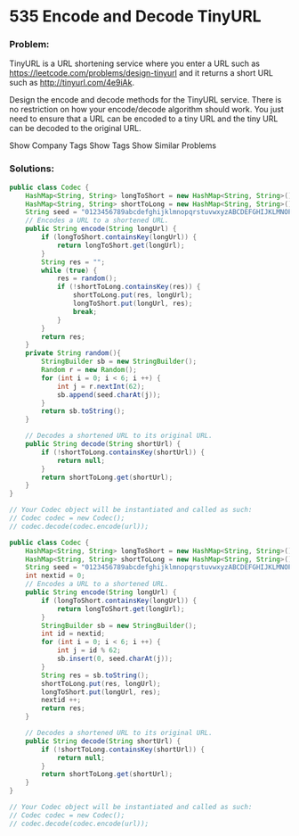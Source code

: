 # 535 Encode and Decode TinyURL

### Problem:
TinyURL is a URL shortening service where you enter a URL such as https://leetcode.com/problems/design-tinyurl and it returns a short URL such as http://tinyurl.com/4e9iAk.

Design the encode and decode methods for the TinyURL service. There is no restriction on how your encode/decode algorithm should work. You just need to ensure that a URL can be encoded to a tiny URL and the tiny URL can be decoded to the original URL.

Show Company Tags
Show Tags
Show Similar Problems

### Solutions:

```java
public class Codec {
    HashMap<String, String> longToShort = new HashMap<String, String>();
    HashMap<String, String> shortToLong = new HashMap<String, String>();
    String seed = "0123456789abcdefghijklmnopqrstuvwxyzABCDEFGHIJKLMNOPQRSTUVWXYZ";
    // Encodes a URL to a shortened URL.
    public String encode(String longUrl) {
        if (longToShort.containsKey(longUrl)) {
            return longToShort.get(longUrl);
        }
        String res = "";
        while (true) {
            res = random();
            if (!shortToLong.containsKey(res)) {
                shortToLong.put(res, longUrl);
                longToShort.put(longUrl, res);
                break;
            }
        }
        return res;
    }
    private String random(){
        StringBuilder sb = new StringBuilder();
        Random r = new Random();
        for (int i = 0; i < 6; i ++) {
            int j = r.nextInt(62);
            sb.append(seed.charAt(j));
        }
        return sb.toString();
    }

    // Decodes a shortened URL to its original URL.
    public String decode(String shortUrl) {
        if (!shortToLong.containsKey(shortUrl)) {
            return null;
        }
        return shortToLong.get(shortUrl);
    }
}

// Your Codec object will be instantiated and called as such:
// Codec codec = new Codec();
// codec.decode(codec.encode(url));
```


```java
public class Codec {
    HashMap<String, String> longToShort = new HashMap<String, String>();
    HashMap<String, String> shortToLong = new HashMap<String, String>();
    String seed = "0123456789abcdefghijklmnopqrstuvwxyzABCDEFGHIJKLMNOPQRSTUVWXYZ";
    int nextid = 0;
    // Encodes a URL to a shortened URL.
    public String encode(String longUrl) {
        if (longToShort.containsKey(longUrl)) {
            return longToShort.get(longUrl);
        }
        StringBuilder sb = new StringBuilder();
        int id = nextid;
        for (int i = 0; i < 6; i ++) {
            int j = id % 62;
            sb.insert(0, seed.charAt(j));
        }
        String res = sb.toString();
        shortToLong.put(res, longUrl);
        longToShort.put(longUrl, res);
        nextid ++;
        return res;
    }

    // Decodes a shortened URL to its original URL.
    public String decode(String shortUrl) {
        if (!shortToLong.containsKey(shortUrl)) {
            return null;
        }
        return shortToLong.get(shortUrl);
    }
}

// Your Codec object will be instantiated and called as such:
// Codec codec = new Codec();
// codec.decode(codec.encode(url));
```
